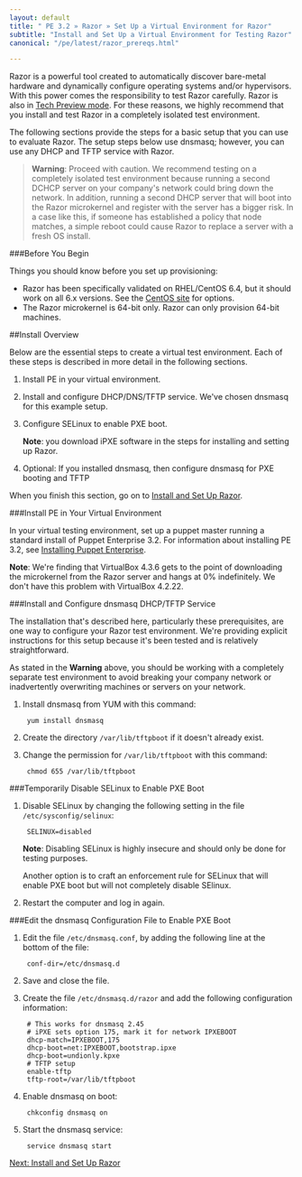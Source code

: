 ```yaml
---
layout: default
title: " PE 3.2 » Razor » Set Up a Virtual Environment for Razor"
subtitle: "Install and Set Up a Virtual Environment for Testing Razor"
canonical: "/pe/latest/razor_prereqs.html"

---
```


Razor is a powerful tool created to automatically discover bare-metal hardware and dynamically configure operating systems and/or hypervisors. With this power comes the responsibility to test Razor carefully. Razor is also in [Tech Preview mode](http://puppetlabs.com/services/tech-preview). For these reasons, we highly recommend that you install and test Razor in a completely isolated test environment. 

The following sections provide the steps for a basic setup that you can use to evaluate Razor. The setup steps below use dnsmasq; however, you can use any DHCP and TFTP service with Razor. 

>**Warning**: Proceed with caution. We recommend testing on a completely isolated test environment because running a second DCHCP server on your company's network could bring down the network. In addition, running a second DHCP server that will boot into the Razor microkernel and register with the server has a bigger risk. In a case like this, if someone has established a policy that node matches, a simple reboot could cause Razor to replace a server with a fresh OS install. 

###Before You Begin

Things you should know before you set up provisioning:

+ Razor has been specifically validated on RHEL/CentOS 6.4, but it should work on all 6.x versions. See the [CentOS site](http://isoredirect.centos.org/centos/6/isos/x86_64/) for options.
+ The Razor microkernel is 64-bit only. Razor can only provision 64-bit machines.

##Install Overview

Below are the essential steps to create a virtual test environment. Each of these steps is described in more detail in the following sections.

1. Install PE in your virtual environment.
2. Install and configure DHCP/DNS/TFTP service.
	We've chosen dnsmasq for this example setup.
3. Configure SELinux to enable PXE boot.

	**Note**: you download iPXE software in the steps for installing and setting up Razor.
4. Optional: If you installed dnsmasq, then configure dnsmasq for PXE booting and TFTP

When you finish this section, go on to [Install and Set Up Razor](./razor_install.html). 

###Install PE in Your Virtual Environment

In your virtual testing environment, set up a puppet master running a standard install of Puppet Enterprise 3.2. For information about installing PE 3.2, see [Installing Puppet Enterprise](./install_basic.html).

**Note**: We're finding that VirtualBox 4.3.6 gets to the point of downloading the microkernel from the Razor server and hangs at 0% indefinitely. We don't have this problem  with VirtualBox 4.2.22. 


###Install and Configure dnsmasq DHCP/TFTP Service

The installation that's described here, particularly these prerequisites, are one way to configure your Razor test environment. We're providing explicit instructions for this setup because it's been tested and is relatively straightforward. 

As stated in the **Warning** above, you should be working with a completely separate test environment to avoid breaking your company network or inadvertently overwriting machines or servers on your network. 


1. Install dnsmasq from YUM with this command:

		yum install dnsmasq
	
2. Create the directory `/var/lib/tftpboot` if it doesn't already exist.
3. Change the permission for `/var/lib/tftpboot` with this command:

		chmod 655 /var/lib/tftpboot
	
###Temporarily Disable SELinux to Enable PXE Boot

1. Disable SELinux by changing the following setting in the file `/etc/sysconfig/selinux`:

		SELINUX=disabled
 
	**Note**: Disabling SELinux is highly insecure and should only be done for testing  purposes. 
	
	Another option is to craft an enforcement rule for SELinux that will enable PXE boot but will not completely disable SElinux. 
	
2. Restart the computer and log in again. 

###Edit the dnsmasq Configuration File to Enable PXE Boot

1. Edit the file `/etc/dnsmasq.conf`, by adding the following line at the bottom of the file:

		conf-dir=/etc/dnsmasq.d

2. Save and close the file.
3. Create the file `/etc/dnsmasq.d/razor` and add the following configuration information:

		# This works for dnsmasq 2.45
		# iPXE sets option 175, mark it for network IPXEBOOT
		dhcp-match=IPXEBOOT,175
		dhcp-boot=net:IPXEBOOT,bootstrap.ipxe
		dhcp-boot=undionly.kpxe
		# TFTP setup
		enable-tftp
		tftp-root=/var/lib/tftpboot

4. Enable dnsmasq on boot:

		chkconfig dnsmasq on

5. Start the dnsmasq service:

		service dnsmasq start	
		
[Next: Install and Set Up Razor](./razor_install.html)